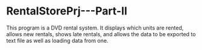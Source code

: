 # RentalStorePrj---Part-II
This program is a DVD rental system. It displays which units are rented, allows new rentals, shows late rentals, and allows the data to be exported to text file as well as loading data from one.
